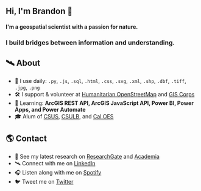 ## Hi, I'm Brandon 👋

#### I'm a geospatial scientist with a passion for nature. 
### I build bridges between information and understanding.

## 🛰 About
- 🧰 I use daily: `.py`, `.js`,  `.sql`, `.html`, `.css`, `.svg`, `.xml`, `.shp`, `.dbf`, `.tiff`, `.jpg`, `.png`
- 🛠 I support & volunteer at <a href="https://www.hotosm.org" target="blank">Humanitarian OpenStreetMap</a> and <a href="https://www.giscorps.org" target="blank">GIS Corps</a>
- 🌱 Learning: **ArcGIS REST API, ArcGIS JavaScript API, Power BI, Power Apps, and Power Automate**
- 🎓 Alum of <a href="https://www.csus.edu" target="blank">CSUS</a>, <a href="https://www.csulb.edu" target="blank">CSULB</a>, and <a href="https://www.caloes.ca.gov" target="blank">Cal OES</a>

## 🌎 Contact
- 🚀 See my latest research on <a href="https://www.researchgate.net/profile/Brandon-George" target="blank">ResearchGate</a> and <a href="https://csulb.academia.edu/BrandonGeorge" target="blank">Academia</a>
- 🛰️ Connect with me on <a href="https://www.linkedin.com/in/brandonjgeo/" target="blank">LinkedIn</a>
- 🎧 Listen along with me on <a href="https://open.spotify.com/playlist/55M22f0rCvsppRlrFuFRgi" target="blank">Spotify</a>
- 🐦 Tweet me on <a href="https://twitter.com/brandonjgeo/" target="blank">Twitter</a>



